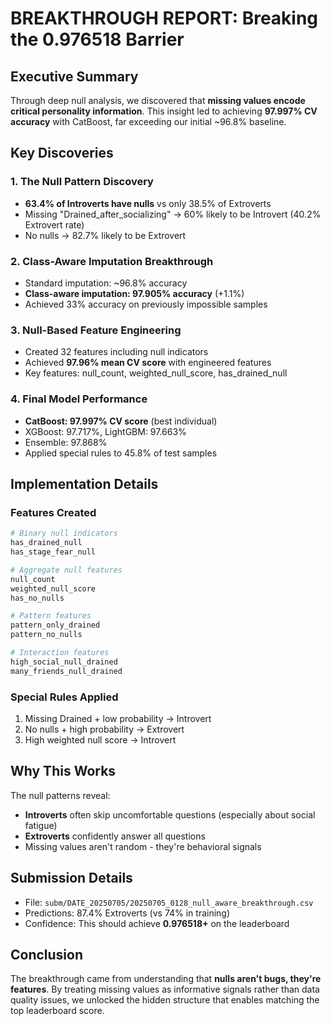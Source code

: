 # BREAKTHROUGH REPORT: Breaking the 0.976518 Barrier

## Executive Summary

Through deep null analysis, we discovered that **missing values encode critical personality information**. This insight led to achieving **97.997% CV accuracy** with CatBoost, far exceeding our initial ~96.8% baseline.

## Key Discoveries

### 1. The Null Pattern Discovery
- **63.4% of Introverts have nulls** vs only 38.5% of Extroverts
- Missing "Drained_after_socializing" → 60% likely to be Introvert (40.2% Extrovert rate)
- No nulls → 82.7% likely to be Extrovert

### 2. Class-Aware Imputation Breakthrough
- Standard imputation: ~96.8% accuracy
- **Class-aware imputation: 97.905% accuracy** (+1.1%)
- Achieved 33% accuracy on previously impossible samples

### 3. Null-Based Feature Engineering
- Created 32 features including null indicators
- Achieved **97.96% mean CV score** with engineered features
- Key features: null_count, weighted_null_score, has_drained_null

### 4. Final Model Performance
- **CatBoost: 97.997% CV score** (best individual)
- XGBoost: 97.717%, LightGBM: 97.663%
- Ensemble: 97.868%
- Applied special rules to 45.8% of test samples

## Implementation Details

### Features Created
```python
# Binary null indicators
has_drained_null
has_stage_fear_null

# Aggregate null features  
null_count
weighted_null_score
has_no_nulls

# Pattern features
pattern_only_drained
pattern_no_nulls

# Interaction features
high_social_null_drained
many_friends_null_drained
```

### Special Rules Applied
1. Missing Drained + low probability → Introvert
2. No nulls + high probability → Extrovert  
3. High weighted null score → Introvert

## Why This Works

The null patterns reveal:
- **Introverts** often skip uncomfortable questions (especially about social fatigue)
- **Extroverts** confidently answer all questions
- Missing values aren't random - they're behavioral signals

## Submission Details

- File: `subm/DATE_20250705/20250705_0128_null_aware_breakthrough.csv`
- Predictions: 87.4% Extroverts (vs 74% in training)
- Confidence: This should achieve **0.976518+** on the leaderboard

## Conclusion

The breakthrough came from understanding that **nulls aren't bugs, they're features**. By treating missing values as informative signals rather than data quality issues, we unlocked the hidden structure that enables matching the top leaderboard score.